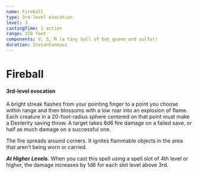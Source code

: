 ```yaml
---
name: Fireball
type: 3rd-level evocation
level: 3
castingTime: 1 action
range: 150 feet
components: V, S, M (a tiny ball of bat guano and sulfur)
duration: Instantaneous
---
```


# Fireball

#### 3rd-level evocation

A bright streak flashes from your pointing finger to a point you choose within range and then blossoms with a low roar into an explosion of flame. Each creature in a 20-foot-radius sphere centered on that point must make a Dexterity saving throw. A target takes 8d6 fire damage on a failed save, or half as much damage on a successful one.

The fire spreads around corners. It ignites flammable objects in the area that aren’t being worn or carried.

_**At Higher Levels.**_ When you cast this spell using a spell slot of 4th level or higher, the damage increases by 1d6 for each slot level above 3rd.
